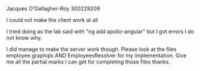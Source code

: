 Jacques O'Gallagher-Roy
300229209


I could not make the client work at all

I tried doing as the lab said with "ng add apollo-angular" but I got errors I do not know why.

I did manage to make the server work though. Please look at the files employee.graphqls AND EmployeesResolver for my implementation.
Give me all the partial marks I can get for completing those files thanks.
